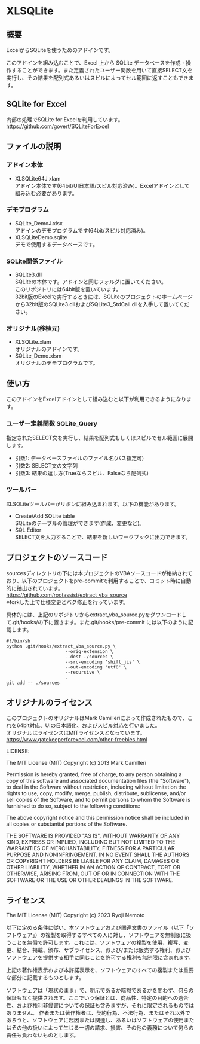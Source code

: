 # XLSQLite

## 概要

ExcelからSQLiteを使うためのアドインです。  
  
このアドインを組み込むことで、Excel 上から SQLite データベースを作成・操作することができます。また定義されたユーザー関数を用いて直接SELECT文を実行し、その結果を配列式あるいはスピルによってセル範囲に返すこともできます。

## SQLite for Excel

内部の処理でSQLite for Excelを利用しています。  
https://github.com/govert/SQLiteForExcel

## ファイルの説明

### アドイン本体

- XLSQLite64J.xlam  
  アドイン本体です(64bit/UI日本語/スピル対応済み)。Excelアドインとして組み込む必要があります。

### デモプログラム

- SQLite_DemoJ.xlsx  
  アドインのデモプログラムです(64bit/スピル対応済み)。
- XLSQLiteDemo.sqlite  
  デモで使用するデータベースです。

### SQLite関係ファイル

- SQLite3.dll  
  SQLiteの本体です。アドインと同じフォルダに置いてください。  
  このリポジトリには64bit版を置いています。  
  32bit版のExcelで実行するときには、SQLiteのプロジェクトのホームページから32bit版のSQLite3.dllおよびSQLite3_StdCall.dllを入手して置いてください。

### オリジナル(移植元)

- XLSQLite.xlam  
  オリジナルのアドインです。
- SQLite_Demo.xlsm  
  オリジナルのデモプログラムです。

## 使い方

このアドインをExcelアドインとして組み込むと以下が利用できるようになります。

### ユーザー定義関数 SQLite_Query

指定されたSELECT文を実行し、結果を配列式もしくはスピルでセル範囲に展開します。  

- 引数1: データベースファイルのファイル名(パス指定可)
- 引数2: SELECT文の文字列
- 引数3: 結果の返し方(Trueならスピル、Falseなら配列式)

### ツールバー

XLSQLiteツールバーがリボンに組み込まれます。以下の機能があります。  

- Create/Add SQLite table  
  SQLiteのテーブルの管理ができます(作成、変更など)。
- SQL Editor  
  SELECT文を入力することで、結果を新しいワークブックに出力できます。

## プロジェクトのソースコード

sourcesディレクトリの下には本プロジェクトのVBAソースコードが格納されており、以下のプロジェクトをpre-commitで利用することで、コミット時に自動的に抽出されています。  
<https://github.com/rootassist/extract_vba_source>  
※forkした上で仕様変更とバグ修正を行っています。

具体的には、上記のリポジトリからextract_vba_source.pyをダウンロードして.git/hooks/の下に置きます。また.git/hooks/pre-commit には以下のように記載します。

```sh:pre-commit
#!/bin/sh
python .git/hooks/extract_vba_source.py \
                      --orig-extension \
                      --dest ./sources \
                      --src-encoding 'shift_jis' \
                      --out-encoding 'utf8' \
                      --recursive \
                      .
git add -- ./sources
```

## オリジナルのライセンス

このプロジェクトのオリジナルはMark Camilleriによって作成されたもので、これを64bit対応、UIの日本語化、およびスピル対応を行いました。  
オリジナルはライセンスはMITライセンスとなっています。  
<https://www.gatekeeperforexcel.com/other-freebies.html>

LICENSE:

The MIT License (MIT)
Copyright (c) 2013 Mark Camilleri

Permission is hereby granted, free of charge, to any person obtaining a copy of this software and associated documentation files (the "Software"), to deal in the Software without restriction, including without limitation the rights to use, copy, modify, merge, publish, distribute, sublicense, and/or sell copies of the Software, and to permit persons to whom the Software is furnished to do so, subject to the following conditions:

The above copyright notice and this permission notice shall be included in all copies or substantial portions of the Software.

THE SOFTWARE IS PROVIDED "AS IS", WITHOUT WARRANTY OF ANY KIND, EXPRESS OR IMPLIED, INCLUDING BUT NOT LIMITED TO THE WARRANTIES OF MERCHANTABILITY, FITNESS FOR A PARTICULAR PURPOSE AND NONINFRINGEMENT. IN NO EVENT SHALL THE AUTHORS OR COPYRIGHT HOLDERS BE LIABLE FOR ANY CLAIM, DAMAGES OR OTHER LIABILITY, WHETHER IN AN ACTION OF CONTRACT, TORT OR OTHERWISE, ARISING FROM, OUT OF OR IN CONNECTION WITH THE SOFTWARE OR THE USE OR OTHER DEALINGS IN THE SOFTWARE.

## ライセンス

The MIT License (MIT)
Copyright (c) 2023 Ryoji Nemoto

以下に定める条件に従い、本ソフトウェアおよび関連文書のファイル（以下「ソフトウェア」）の複製を取得するすべての人に対し、ソフトウェアを無制限に扱うことを無償で許可します。これには、ソフトウェアの複製を使用、複写、変更、結合、掲載、頒布、サブライセンス、および/または販売する権利、およびソフトウェアを提供する相手に同じことを許可する権利も無制限に含まれます。

上記の著作権表示および本許諾表示を、ソフトウェアのすべての複製または重要な部分に記載するものとします。

ソフトウェアは「現状のまま」で、明示であるか暗黙であるかを問わず、何らの保証もなく提供されます。ここでいう保証とは、商品性、特定の目的への適合性、および権利非侵害についての保証も含みますが、それに限定されるものではありません。 作者または著作権者は、契約行為、不法行為、またはそれ以外であろうと、ソフトウェアに起因または関連し、あるいはソフトウェアの使用またはその他の扱いによって生じる一切の請求、損害、その他の義務について何らの責任も負わないものとします。
